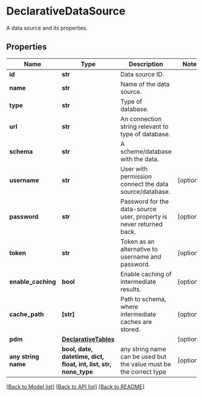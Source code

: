 # DeclarativeDataSource

A data source and its properties.

## Properties
Name | Type | Description | Notes
------------ | ------------- | ------------- | -------------
**id** | **str** | Data source ID. | 
**name** | **str** | Name of the data source. | 
**type** | **str** | Type of database. | 
**url** | **str** | An connection string relevant to type of database. | 
**schema** | **str** | A scheme/database with the data. | 
**username** | **str** | User with permission connect the data source/database. | [optional] 
**password** | **str** | Password for the data-source user, property is never returned back. | [optional] 
**token** | **str** | Token as an alternative to username and password. | [optional] 
**enable_caching** | **bool** | Enable caching of intermediate results. | [optional] 
**cache_path** | **[str]** | Path to schema, where intermediate caches are stored. | [optional] 
**pdm** | [**DeclarativeTables**](DeclarativeTables.md) |  | [optional] 
**any string name** | **bool, date, datetime, dict, float, int, list, str, none_type** | any string name can be used but the value must be the correct type | [optional]

[[Back to Model list]](../README.md#documentation-for-models) [[Back to API list]](../README.md#documentation-for-api-endpoints) [[Back to README]](../README.md)


